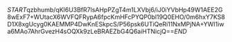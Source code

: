 $START$qzbhumb/qKl6U3BfR7lsAHpPZgT4m1LXVbj6/iJ0iYVbHp49W1AEE2G8wExF7+WUtacX6WVFQFRypA6fpcKmHFcPYQP0bl19Q0EHO/0m6hxY7KS8D1X8xgUcyg0KAEMMP4DwKnESkpcS/P56psk6UTiQeRi11NxMPjNA+YWI1iwa6MAo7AhrGvezH4sOQXk9zLeBRAEZbG4Q6aiHTNicjQ==$END$